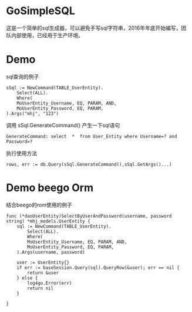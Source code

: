 # GoSimpleSQL
这是一个简单的sql生成器，可以避免手写sql字符串，2016年年底开始编写，团队内部使用，已经用于生产环境。


# Demo
sql查询的例子

	sSql := NewCommand(TABLE_UserEntity).
		Select(ALL).
		Where(
		MoUserEntity_Username, EQ, PARAM, AND,
		MoUserEntity_Password, EQ, PARAM,
	).Args("mhj", "123")
	
调用 sSql.GenerateCommand() 产生一下sql语句

    GenerateCommand: select  *  from User_Entity where Username=? and Password=?    

执行使用方法

    rows, err := db.Query(sSql.GenerateCommand(),sSql.GetArgs()...)
    

# Demo beego Orm
结合beego的rom使用的例子
        
    func (*daoUserEntity)SelectByUserAndPassword(username, password string) *mhj_models.UserEntity {
        sql := NewCommand(TABLE_UserEntity).
            Select(ALL).
            Where(
            MoUserEntity_Username, EQ, PARAM, AND,
            MoUserEntity_Password, EQ, PARAM,
        ).Args(username, password)
    
        user := UserEntity{}
        if err := baseSession.Query(sql).QueryRow(&user); err == nil {
            return &user
        } else {
            log4go.Error(err)
            return nil
        }
    
    }
